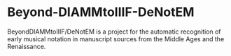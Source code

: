 # Beyond-DIAMMtoIIIF-DeNotEM
BeyondDIAMMtoIIIF/DeNotEM is a project for the automatic recognition of early musical notation in manuscript sources from the Middle Ages and the Renaissance. 
